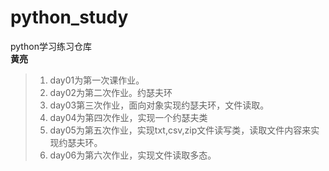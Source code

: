 # python_study
python学习练习仓库  
**黄亮**
>1. day01为第一次课作业。 
>2. day02为第二次作业。约瑟夫环
>3. day03第三次作业，面向对象实现约瑟夫环，文件读取。
>4. day04为第四次作业，实现一个约瑟夫类
>5. day05为第五次作业，实现txt,csv,zip文件读写类，读取文件内容来实现约瑟夫环。
>6. day06为第六次作业，实现文件读取多态。